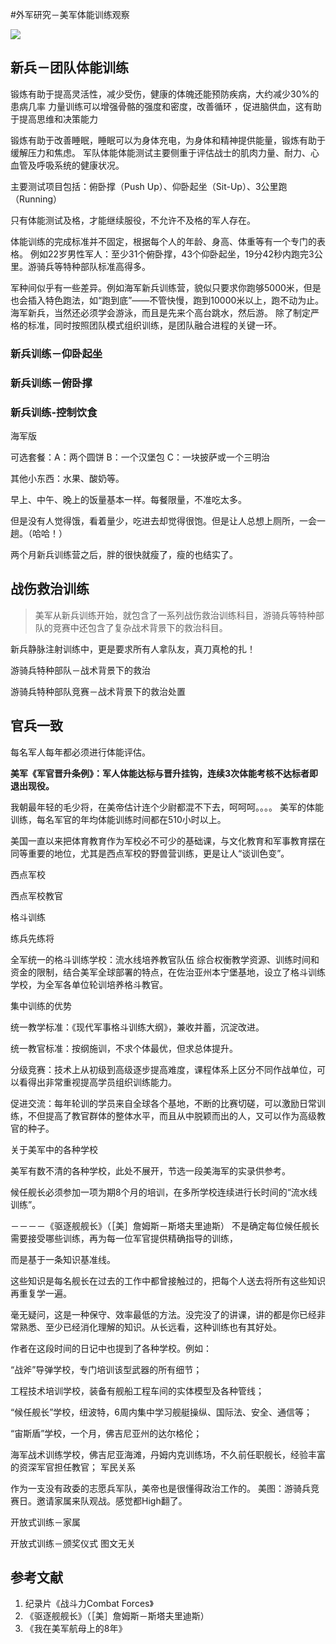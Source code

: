 #外军研究－美军体能训练观察

>

![](http://ombx24fbq.bkt.clouddn.com/USArmy-PHT-1.png)



## 新兵－团队体能训练

锻炼有助于提高灵活性，减少受伤，健康的体魄还能预防疾病，大约减少30%的患病几率
力量训练可以增强骨骼的强度和密度，改善循环 ，促进脑供血，这有助于提高思维和决策能力

锻炼有助于改善睡眠，睡眠可以为身体充电，为身体和精神提供能量，锻炼有助于缓解压力和焦虑。
军队体能体能测试主要侧重于评估战士的肌肉力量、耐力、心血管及呼吸系统的健康状况。

主要测试项目包括：俯卧撑（Push Up）、仰卧起坐（Sit-Up）、3公里跑（Running）

只有体能测试及格，才能继续服役，不允许不及格的军人存在。

体能训练的完成标准并不固定，根据每个人的年龄、身高、体重等有一个专门的表格。
例如22岁男性军人：至少31个俯卧撑，43个仰卧起坐，19分42秒内跑完3公里。游骑兵等特种部队标准高得多。

军种间似乎有一些差异。例如海军新兵训练营，貌似只要求你跑够5000米，但是也会插入特色跑法，如“跑到底”——不管快慢，跑到10000米以上，跑不动为止。海军新兵，当然还必须学会游泳，而且是先来个高台跳水，然后游。
除了制定严格的标准，同时按照团队模式组织训练，是团队融合进程的关键一环。


### 新兵训练－仰卧起坐

### 新兵训练－俯卧撑

### 新兵训练-控制饮食

海军版

可选套餐：A：两个圆饼  B：一个汉堡包  C：一块披萨或一个三明治   

其他小东西：水果、酸奶等。

早上、中午、晚上的饭量基本一样。每餐限量，不准吃太多。

但是没有人觉得饿，看着量少，吃进去却觉得很饱。但是让人总想上厕所，一会一趟。（哈哈！）

两个月新兵训练营之后，胖的很快就瘦了，瘦的也结实了。


## 战伤救治训练

>美军从新兵训练开始，就包含了一系列战伤救治训练科目，游骑兵等特种部队的竞赛中还包含了复杂战术背景下的救治科目。

新兵静脉注射训练中，更是要求所有人拿队友，真刀真枪的扎！

游骑兵特种部队－战术背景下的救治

游骑兵特种部队竞赛－战术背景下的救治处置


## 官兵一致

每名军人每年都必须进行体能评估。

**美军《军官晋升条例》：军人体能达标与晋升挂钩，连续3次体能考核不达标者即退出现役。**

我朝最年轻的毛少将，在美帝估计连个少尉都混不下去，呵呵呵。。。。
美军的体能训练，每名军官的年均体能训练时间都在510小时以上。

美国一直以来把体育教育作为军校必不可少的基础课，与文化教育和军事教育摆在同等重要的地位，尤其是西点军校的野兽营训练，更是让人“谈训色变”。


西点军校



西点军校教官


格斗训练



练兵先练将

全军统一的格斗训练学校：流水线培养教官队伍
综合权衡教学资源、训练时间和资金的限制，结合美军全球部署的特点，在佐治亚州本宁堡基地，设立了格斗训练学校，为全军各单位轮训培养格斗教官。

集中训练的优势

统一教学标准：《现代军事格斗训练大纲》，兼收并蓄，沉淀改进。

统一教官标准：按纲施训，不求个体最优，但求总体提升。

分级竞赛：技术上从初级到高级逐步提高难度，课程体系上区分不同作战单位，可以看得出非常重视提高学员组织训练能力。

促进交流：每年轮训的学员来自全球各个基地，不断的比赛切磋，可以激励日常训练，不但提高了教官群体的整体水平，而且从中脱颖而出的人，又可以作为高级教官的种子。






关于美军中的各种学校

美军有数不清的各种学校，此处不展开，节选一段美海军的实录供参考。

候任舰长必须参加一项为期8个月的培训，在多所学校连续进行长时间的“流水线训练”。

－－－－《驱逐舰舰长》（［美］詹姆斯－斯塔夫里迪斯）
不是确定每位候任舰长需要接受哪些训练，再为每一位军官提供精确指导的训练，

而是基于一条知识基准线。

这些知识是每名舰长在过去的工作中都曾接触过的，把每个人送去将所有这些知识再重复学一遍。

毫无疑问，这是一种保守、效率最低的方法。没完没了的讲课，讲的都是你已经非常熟悉、至少已经消化理解的知识。从长远看，这种训练也有其好处。

作者在这段时间的日记中也提到了各种学校。例如：

“战斧”导弹学校，专门培训该型武器的所有细节；

工程技术培训学校，装备有舰船工程车间的实体模型及各种管线；

“候任舰长”学校，纽波特，6周内集中学习舰艇操纵、国际法、安全、通信等；

“宙斯盾”学校，一个月，佛吉尼亚州的达尔格伦；

海军战术训练学校，佛吉尼亚海滩，丹姆内克训练场，不久前任职舰长，经验丰富的资深军官担任教官；
军民关系



作为一支没有政委的志愿兵军队，美帝也是很懂得政治工作的。
美图：游骑兵竞赛日。邀请家属来队观战。感觉都High翻了。


开放式训练－家属

开放式训练－颁奖仪式
图文无关

## 参考文献

1. 纪录片《战斗力Combat Forces》
2. 《驱逐舰舰长》（［美］詹姆斯－斯塔夫里迪斯）
3. 《我在美军航母上的8年》
